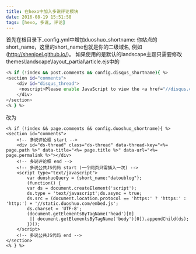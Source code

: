 ```yaml
---
title: 在hexo中加入多说评论模块
date: 2016-08-19 15:51:58
tags: [hexo, 多说, 评论]
---
```

首先在根目录下_config.yml中增加duoshuo_shortname: 你站点的short_name，这里的short_name也就是你的二级域名, 例如(http://shenjoel.github.io/)。
如果使用的是默认的landscape主题只需要修改themes\landscape\layout\_partial\article.ejs中的

```sh
<% if (!index && post.comments && config.disqus_shortname){ %>
<section id="comments">
	<div id="disqus_thread">
	 <noscript>Please enable JavaScript to view the <a href="//disqus.com/?ref_noscript">comments powered by Disqus.</a></noscript>
	</div>
</section>
<% } %>
```
改为

```
<% if (!index && page.comments && config.duoshuo_shortname){ %>
<section id="comments">
	<!-- 多说评论框 start -->
	<div id="ds-thread" class="ds-thread" data-thread-key="<%= page.path %>" data-title="<%= page.title %>" data-url="<%= page.permalink %>"></div>
	<!-- 多说评论框 end -->
	<!-- 多说公共JS代码 start (一个网页只需插入一次) -->
	<script type="text/javascript">
		var duoshuoQuery = {short_name:"datoublog"};
		(function() {
		var ds = document.createElement('script');
		ds.type = 'text/javascript';ds.async = true;
		ds.src = (document.location.protocol == 'https:' ? 'https:' : 'http:') + '//static.duoshuo.com/embed.js';
		ds.charset = 'UTF-8';
		(document.getElementsByTagName('head')[0] 
		 || document.getElementsByTagName('body')[0]).appendChild(ds);
		})();
	</script>
	<!-- 多说公共JS代码 end -->
</section>
<% } %>
```